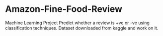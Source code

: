 # Amazon-Fine-Food-Review
Machine Learning Project 
Predict whether a review is +ve or -ve using classification techniques.
Dataset downloaded from kaggle and work on it. 
